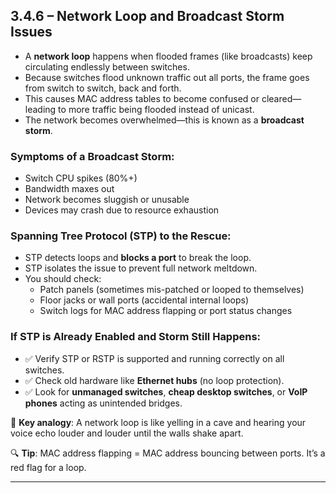 ## 3.4.6 – Network Loop and Broadcast Storm Issues

- A **network loop** happens when flooded frames (like broadcasts) keep circulating endlessly between switches.
- Because switches flood unknown traffic out all ports, the frame goes from switch to switch, back and forth.
- This causes MAC address tables to become confused or cleared—leading to more traffic being flooded instead of unicast.
- The network becomes overwhelmed—this is known as a **broadcast storm**.

### Symptoms of a Broadcast Storm:
- Switch CPU spikes (80%+)
- Bandwidth maxes out
- Network becomes sluggish or unusable
- Devices may crash due to resource exhaustion

### Spanning Tree Protocol (STP) to the Rescue:
- STP detects loops and **blocks a port** to break the loop.
- STP isolates the issue to prevent full network meltdown.
- You should check:
  - Patch panels (sometimes mis-patched or looped to themselves)
  - Floor jacks or wall ports (accidental internal loops)
  - Switch logs for MAC address flapping or port status changes

### If STP is Already Enabled and Storm Still Happens:
- ✅ Verify STP or RSTP is supported and running correctly on all switches.
- ✅ Check old hardware like **Ethernet hubs** (no loop protection).
- ✅ Look for **unmanaged switches**, **cheap desktop switches**, or **VoIP phones** acting as unintended bridges.

🧱 **Key analogy**: A network loop is like yelling in a cave and hearing your voice echo louder and louder until the walls shake apart.

🔍 **Tip**: MAC address flapping = MAC address bouncing between ports. It’s a red flag for a loop.

---

